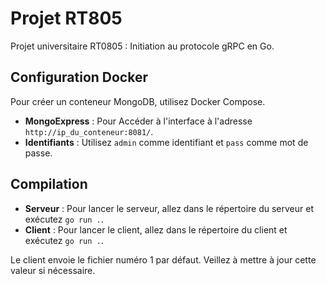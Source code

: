 # Projet RT805

Projet universitaire RT0805 : Initiation au protocole gRPC en Go.

## Configuration Docker

Pour créer un conteneur MongoDB, utilisez Docker Compose. 

- **MongoExpress** : Pour Accéder à l'interface à l'adresse `http://ip_du_conteneur:8081/`.
- **Identifiants** : Utilisez `admin` comme identifiant et `pass` comme mot de passe.

## Compilation

- **Serveur** : Pour lancer le serveur, allez dans le répertoire du serveur et exécutez `go run .`.
- **Client** : Pour lancer le client, allez dans le répertoire du client et exécutez `go run .`.

Le client envoie le fichier numéro 1 par défaut. Veillez à mettre à jour cette valeur si nécessaire.
